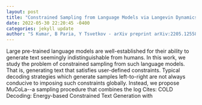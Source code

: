 ```yaml
--- 
layout: post 
title: "Constrained Sampling from Language Models via Langevin Dynamics in Embedding Spaces" 
date: 2022-05-30 22:20:45 -0400 
categories: jekyll update 
author: "S Kumar, B Paria, Y Tsvetkov - arXiv preprint arXiv:2205.12558, 2022" 
--- 
```

Large pre-trained language models are well-established for their ability to generate text seemingly indistinguishable from humans. In this work, we study the problem of constrained sampling from such language models. That is, generating text that satisfies user-defined constraints. Typical decoding strategies which generate samples left-to-right are not always conducive to imposing such constraints globally. Instead, we propose MuCoLa--a sampling procedure that combines the log Cites: COLD Decoding: Energy-based Constrained Text Generation with